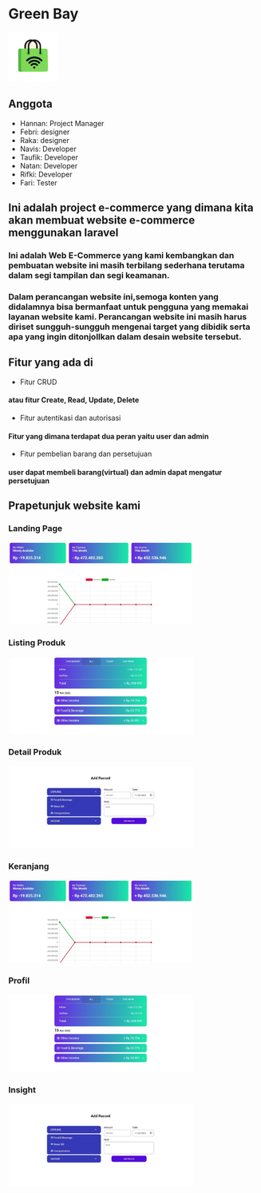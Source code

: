 <h1>Green Bay</h1>
<img src="https://raw.githubusercontent.com/kakyoindonut321/E-Commerce-KL2/main/design/KLMPK2%20Shop%20logo%20green.png" alt="Girl in a jacket" width="100">

## Anggota
- Hannan: Project Manager
- Febri: designer
- Raka: designer
- Navis: Developer
- Taufik: Developer
- Natan: Developer
- Rifki: Developer
- Fari: Tester


## Ini adalah project e-commerce yang dimana kita akan membuat website e-commerce menggunakan laravel

### Ini adalah Web E-Commerce yang kami kembangkan dan pembuatan website ini masih terbilang sederhana terutama dalam segi tampilan dan segi keamanan.

### Dalam perancangan website ini,semoga konten yang didalamnya bisa bermanfaat untuk pengguna yang memakai layanan website kami. Perancangan website ini masih harus diriset sungguh-sungguh mengenai target yang dibidik serta apa yang ingin ditonjollkan dalam desain website tersebut.

## Fitur yang ada di 
           
 - Fitur CRUD
 #### atau fitur Create, Read, Update, Delete
 
 - Fitur autentikasi dan autorisasi
 #### Fitur yang dimana terdapat dua peran yaitu user dan admin
 
 - Fitur pembelian barang dan persetujuan
 #### user dapat membeli barang(virtual) dan admin dapat mengatur persetujuan 


## Prapetunjuk website kami
<h3 >Landing Page</h3>
<img align="lower" src="https://raw.githubusercontent.com/ahmadfahrurrozi24/1Wallet/main/public/img/dashboard.jpg" width="370px">

<h3>Listing Produk</h3>
<img align="lower" src="https://raw.githubusercontent.com/ahmadfahrurrozi24/1Wallet/main/public/img/history.jpg" width="370px">

<h3>Detail Produk</h3>
<img align="lower" src="https://raw.githubusercontent.com/ahmadfahrurrozi24/1Wallet/main/public/img/transaction.jpg" width="370px">

<h3>Keranjang</h3>
<img align="lower" src="https://raw.githubusercontent.com/ahmadfahrurrozi24/1Wallet/main/public/img/dashboard.jpg" width="370px">

<h3>Profil</h3>
<img align="lower" src="https://raw.githubusercontent.com/ahmadfahrurrozi24/1Wallet/main/public/img/history.jpg" width="370px">

<h3>Insight</h3>
<img align="lower" src="https://raw.githubusercontent.com/ahmadfahrurrozi24/1Wallet/main/public/img/transaction.jpg" width="370px">


